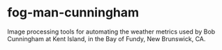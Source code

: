 # fog-man-cunningham
Image processing tools for automating the weather metrics used by Bob Cunningham at Kent Island, in the Bay of Fundy, New Brunswick, CA.
